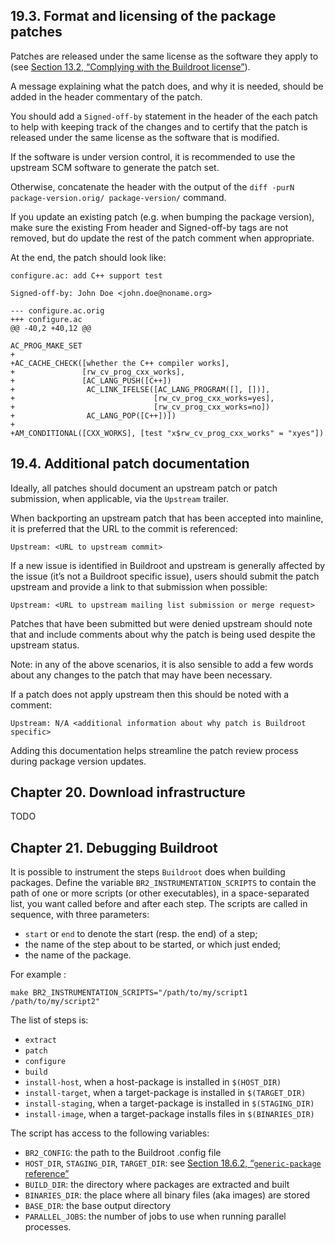 ## 19.3. Format and licensing of the package patches

Patches are released under the same license as the software they apply to (see [Section 13.2, “Complying with the Buildroot license”](https://buildroot.org/downloads/manual/manual.html#legal-info-buildroot)).

A message explaining what the patch does, and why it is needed, should be added in the header commentary of the patch.

You should add a `Signed-off-by` statement in the header of the each patch to help with keeping track of the changes and to certify that the patch is released under the same license as the software that is modified.

If the software is under version control, it is recommended to use the upstream SCM software to generate the patch set.

Otherwise, concatenate the header with the output of the `diff -purN package-version.orig/ package-version/` command.

If you update an existing patch (e.g. when bumping the package version), make sure the existing From header and Signed-off-by tags are not removed, but do update the rest of the patch comment when appropriate.

At the end, the patch should look like:

```
configure.ac: add C++ support test

Signed-off-by: John Doe <john.doe@noname.org>

--- configure.ac.orig
+++ configure.ac
@@ -40,2 +40,12 @@

AC_PROG_MAKE_SET
+
+AC_CACHE_CHECK([whether the C++ compiler works],
+               [rw_cv_prog_cxx_works],
+               [AC_LANG_PUSH([C++])
+                AC_LINK_IFELSE([AC_LANG_PROGRAM([], [])],
+                               [rw_cv_prog_cxx_works=yes],
+                               [rw_cv_prog_cxx_works=no])
+                AC_LANG_POP([C++])])
+
+AM_CONDITIONAL([CXX_WORKS], [test "x$rw_cv_prog_cxx_works" = "xyes"])
```

## 19.4. Additional patch documentation

Ideally, all patches should document an upstream patch or patch submission, when applicable, via the `Upstream` trailer.

When backporting an upstream patch that has been accepted into mainline, it is preferred that the URL to the commit is referenced:

```
Upstream: <URL to upstream commit>
```

If a new issue is identified in Buildroot and upstream is generally affected by the issue (it’s not a Buildroot specific issue), users should submit the patch upstream and provide a link to that submission when possible:

```
Upstream: <URL to upstream mailing list submission or merge request>
```

Patches that have been submitted but were denied upstream should note that and include comments about why the patch is being used despite the upstream status.

Note: in any of the above scenarios, it is also sensible to add a few words about any changes to the patch that may have been necessary.

If a patch does not apply upstream then this should be noted with a comment:

```
Upstream: N/A <additional information about why patch is Buildroot specific>
```

Adding this documentation helps streamline the patch review process during package version updates.

## Chapter 20. Download infrastructure

TODO

## Chapter 21. Debugging Buildroot

It is possible to instrument the steps `Buildroot` does when building packages. Define the variable `BR2_INSTRUMENTATION_SCRIPTS` to contain the path of one or more scripts (or other executables), in a space-separated list, you want called before and after each step. The scripts are called in sequence, with three parameters:

- `start` or `end` to denote the start (resp. the end) of a step;
- the name of the step about to be started, or which just ended;
- the name of the package.

For example :

```
make BR2_INSTRUMENTATION_SCRIPTS="/path/to/my/script1 /path/to/my/script2"
```

The list of steps is:

- `extract`
- `patch`
- `configure`
- `build`
- `install-host`, when a host-package is installed in `$(HOST_DIR)`
- `install-target`, when a target-package is installed in `$(TARGET_DIR)`
- `install-staging`, when a target-package is installed in `$(STAGING_DIR)`
- `install-image`, when a target-package installs files in `$(BINARIES_DIR)`

The script has access to the following variables:

- `BR2_CONFIG`: the path to the Buildroot .config file
- `HOST_DIR`, `STAGING_DIR`, `TARGET_DIR`: see [Section 18.6.2, “`generic-package` reference”](https://buildroot.org/downloads/manual/manual.html#generic-package-reference)
- `BUILD_DIR`: the directory where packages are extracted and built
- `BINARIES_DIR`: the place where all binary files (aka images) are stored
- `BASE_DIR`: the base output directory
- `PARALLEL_JOBS`: the number of jobs to use when running parallel processes.


